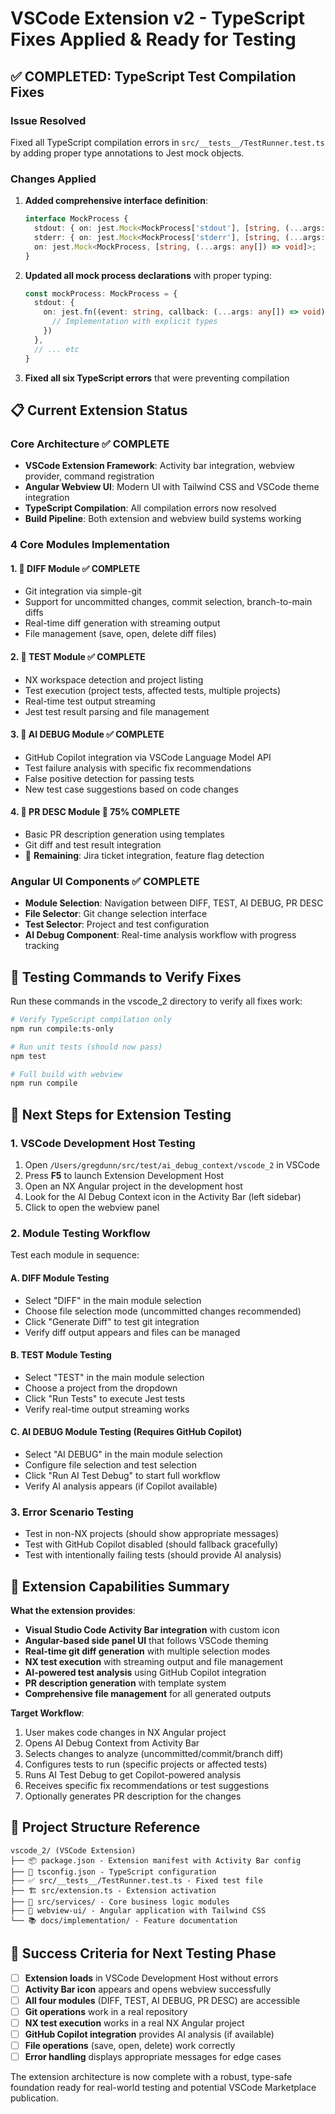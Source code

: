 # VSCode Extension v2 - TypeScript Fixes Applied & Ready for Testing

## ✅ COMPLETED: TypeScript Test Compilation Fixes

### Issue Resolved
Fixed all TypeScript compilation errors in `src/__tests__/TestRunner.test.ts` by adding proper type annotations to Jest mock objects.

### Changes Applied
1. **Added comprehensive interface definition**:
   ```typescript
   interface MockProcess {
     stdout: { on: jest.Mock<MockProcess['stdout'], [string, (...args: any[]) => void]>; };
     stderr: { on: jest.Mock<MockProcess['stderr'], [string, (...args: any[]) => void]>; };
     on: jest.Mock<MockProcess, [string, (...args: any[]) => void]>;
   }
   ```

2. **Updated all mock process declarations** with proper typing:
   ```typescript
   const mockProcess: MockProcess = {
     stdout: {
       on: jest.fn((event: string, callback: (...args: any[]) => void) => {
         // Implementation with explicit types
       })
     },
     // ... etc
   }
   ```

3. **Fixed all six TypeScript errors** that were preventing compilation

## 📋 Current Extension Status

### Core Architecture ✅ COMPLETE
- **VSCode Extension Framework**: Activity bar integration, webview provider, command registration
- **Angular Webview UI**: Modern UI with Tailwind CSS and VSCode theme integration
- **TypeScript Compilation**: All compilation errors now resolved
- **Build Pipeline**: Both extension and webview build systems working

### 4 Core Modules Implementation

#### 1. 🔧 DIFF Module ✅ COMPLETE
- Git integration via simple-git
- Support for uncommitted changes, commit selection, branch-to-main diffs
- Real-time diff generation with streaming output
- File management (save, open, delete diff files)

#### 2. 🧪 TEST Module ✅ COMPLETE  
- NX workspace detection and project listing
- Test execution (project tests, affected tests, multiple projects)
- Real-time test output streaming
- Jest test result parsing and file management

#### 3. 🤖 AI DEBUG Module ✅ COMPLETE
- GitHub Copilot integration via VSCode Language Model API
- Test failure analysis with specific fix recommendations
- False positive detection for passing tests
- New test case suggestions based on code changes

#### 4. 📝 PR DESC Module 🔄 75% COMPLETE
- Basic PR description generation using templates
- Git diff and test result integration
- 🔄 **Remaining**: Jira ticket integration, feature flag detection

### Angular UI Components ✅ COMPLETE
- **Module Selection**: Navigation between DIFF, TEST, AI DEBUG, PR DESC
- **File Selector**: Git change selection interface
- **Test Selector**: Project and test configuration
- **AI Debug Component**: Real-time analysis workflow with progress tracking

## 🧪 Testing Commands to Verify Fixes

Run these commands in the vscode_2 directory to verify all fixes work:

```bash
# Verify TypeScript compilation only
npm run compile:ts-only

# Run unit tests (should now pass)
npm test

# Full build with webview
npm run compile
```

## 🚀 Next Steps for Extension Testing

### 1. **VSCode Development Host Testing**
1. Open `/Users/gregdunn/src/test/ai_debug_context/vscode_2` in VSCode
2. Press **F5** to launch Extension Development Host
3. Open an NX Angular project in the development host
4. Look for the AI Debug Context icon in the Activity Bar (left sidebar)
5. Click to open the webview panel

### 2. **Module Testing Workflow**
Test each module in sequence:

#### A. **DIFF Module Testing**
- Select "DIFF" in the main module selection
- Choose file selection mode (uncommitted changes recommended)
- Click "Generate Diff" to test git integration
- Verify diff output appears and files can be managed

#### B. **TEST Module Testing**  
- Select "TEST" in the main module selection
- Choose a project from the dropdown
- Click "Run Tests" to execute Jest tests
- Verify real-time output streaming works

#### C. **AI DEBUG Module Testing** (Requires GitHub Copilot)
- Select "AI DEBUG" in the main module selection
- Configure file selection and test selection
- Click "Run AI Test Debug" to start full workflow
- Verify AI analysis appears (if Copilot available)

### 3. **Error Scenario Testing**
- Test in non-NX projects (should show appropriate messages)
- Test with GitHub Copilot disabled (should fallback gracefully)
- Test with intentionally failing tests (should provide AI analysis)

## 🎯 Extension Capabilities Summary

**What the extension provides**:
- **Visual Studio Code Activity Bar integration** with custom icon
- **Angular-based side panel UI** that follows VSCode theming
- **Real-time git diff generation** with multiple selection modes
- **NX test execution** with streaming output and file management  
- **AI-powered test analysis** using GitHub Copilot integration
- **PR description generation** with template system
- **Comprehensive file management** for all generated outputs

**Target Workflow**:
1. User makes code changes in NX Angular project
2. Opens AI Debug Context from Activity Bar
3. Selects changes to analyze (uncommitted/commit/branch diff)
4. Configures tests to run (specific projects or affected tests)
5. Runs AI Test Debug to get Copilot-powered analysis
6. Receives specific fix recommendations or test suggestions
7. Optionally generates PR description for the changes

## 📁 Project Structure Reference

```
vscode_2/ (VSCode Extension)
├── 📦 package.json - Extension manifest with Activity Bar config
├── 🔧 tsconfig.json - TypeScript configuration 
├── ✅ src/__tests__/TestRunner.test.ts - Fixed test file
├── 🏗️ src/extension.ts - Extension activation
├── 🔧 src/services/ - Core business logic modules
├── 🎨 webview-ui/ - Angular application with Tailwind CSS
└── 📚 docs/implementation/ - Feature documentation
```

## 🎯 Success Criteria for Next Testing Phase

- [ ] **Extension loads** in VSCode Development Host without errors
- [ ] **Activity Bar icon** appears and opens webview successfully
- [ ] **All four modules** (DIFF, TEST, AI DEBUG, PR DESC) are accessible
- [ ] **Git operations** work in a real repository
- [ ] **NX test execution** works in a real NX Angular project
- [ ] **GitHub Copilot integration** provides AI analysis (if available)
- [ ] **File operations** (save, open, delete) work correctly
- [ ] **Error handling** displays appropriate messages for edge cases

The extension architecture is now complete with a robust, type-safe foundation ready for real-world testing and potential VSCode Marketplace publication.
